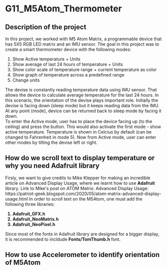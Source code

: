 # G11_M5Atom_Thermometer
<h2> Description of the project </h2> 
<p>
 In this project, we worked with M5 Atom Matrix, a programmable device that has 5X5 RGB LED matrix and an IMU sensor. The goal in this project was to create a smart thermometer device with the following modes: <br> 
<ol> 
<li> Show Active temperature + Units </li>
<li> Show average of last 24 hours of temperature + Units </li>
<li> Show color scale of temperature range + current temperature as color </li>
<li> Show graph of temperature across a predefined range </li>
<li> Change units </li>
</ol>
The devise is constantly reading temperature data using IMU sensor. That allows the device to calculate average temperature for the last 24 hours. In this scenario, the orientation of the devise plays important role. Initially the devise is facing down (sleep mode) but it keeps reading data from the IMU. At any point (mode), device can be returned back to sleep mode by facing it down. <br> 
To enter the Active mode, user has to place the device facing up (to the ceiling) and press the button. This would also activate the first mode - show active temperature. Temperature is shown in Celcius by default (can be changed to Fahrenheit in mode 5). Now from Active mode, user can enter other modes by tilting the devise left or right. 
</p>
<h2> How do we scroll text to display temperature or why you need <strong> Adafruit </strong> library </h2> 
<p> Firsly, we want to give credits to Mike Klepper for making an incredible article on Advanced Display Usage, where we learnt how to use <strong> Adafruit </strong> library. Link to Mike's post on ATOM Matrix: Advanced Display Usage: https://patriot-geek.blogspot.com/2020/05/atom-matrix-advanced-display-usage.html
In order to scroll text on the M5Atom, one must add the following three libraries: 
<ol>
<strong>
<li> Adafruit_GFX.h </li>
<li> Adafruit_NeoMatrix.h </li>
<li> Adafruit_NeoPixel.h </li>  
</strong>
</ol>
Since most of the fonts in Adafruit library are designed for a bigger display, it is recommended to incldude <strong> Fonts/TomThumb.h </strong> font.
</p> 
<h2> How to use Accelerometer to identify orientation of M5Atom </h2> 
